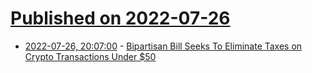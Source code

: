 # [Published on 2022-07-26](index.md)

* [2022-07-26, 20:07:00](https://news.slashdot.org/story/22/07/26/207232/bipartisan-bill-seeks-to-eliminate-taxes-on-crypto-transactions-under-50?utm_source=rss1.0mainlinkanon&utm_medium=feed) - [Bipartisan Bill Seeks To Eliminate Taxes on Crypto Transactions Under $50](https://news.slashdot.org/story/22/07/26/207232/bipartisan-bill-seeks-to-eliminate-taxes-on-crypto-transactions-under-50?utm_source=rss1.0mainlinkanon&utm_medium=feed)
